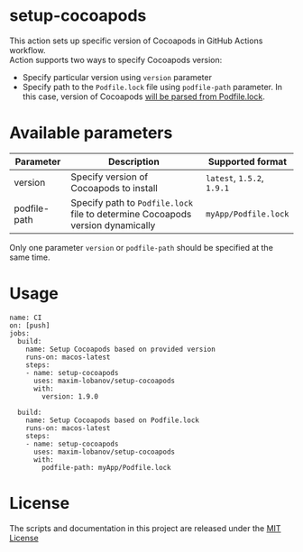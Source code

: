 # setup-cocoapods
This action sets up specific version of Cocoapods in GitHub Actions workflow.  
Action supports two ways to specify Cocoapods version:
- Specify particular version using `version` parameter
- Specify path to the `Podfile.lock` file using `podfile-path` parameter. In this case, version of Cocoapods [will be parsed from Podfile.lock](https://github.com/maxim-lobanov/setup-cocoapods/blob/master/__tests__/podfile-example/Podfile.lock#L16).

# Available parameters
| Parameter      | Description                             | Supported format           |
|---------------|-----------------------------------------|----------------------------|
| version       | Specify version of Cocoapods to install | `latest`, `1.5.2`, `1.9.1` |
| podfile-path  | Specify path to `Podfile.lock` file to determine Cocoapods version dynamically | `myApp/Podfile.lock` |

Only one parameter `version` or `podfile-path` should be specified at the same time.

# Usage
```
name: CI
on: [push]
jobs:
  build:
    name: Setup Cocoapods based on provided version
    runs-on: macos-latest
    steps:
    - name: setup-cocoapods
      uses: maxim-lobanov/setup-cocoapods
      with:
        version: 1.9.0

  build:
    name: Setup Cocoapods based on Podfile.lock
    runs-on: macos-latest
    steps:
    - name: setup-cocoapods
      uses: maxim-lobanov/setup-cocoapods
      with:
        podfile-path: myApp/Podfile.lock
```

# License
The scripts and documentation in this project are released under the [MIT License](LICENSE)